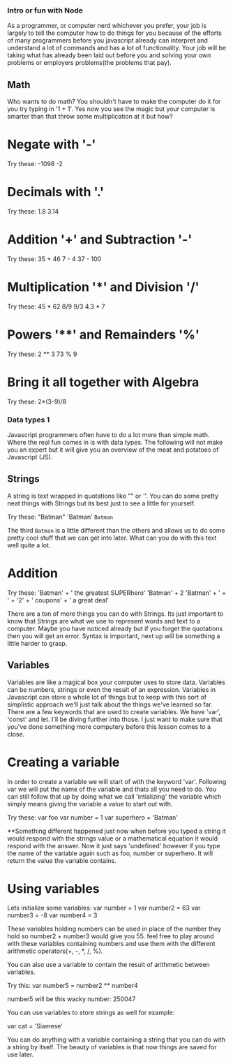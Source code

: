 ### Intro or fun with Node
  As a programmer, or computer nerd whichever you prefer, your job is largely to tell the computer how to do things
for you because of the efforts of many programmers before you javascript already can interpret and understand a lot of
commands and has a lot of functionality. Your job will be taking what has already been laid out before you and solving
your own problems or employers problems(the problems that pay).

## Math
  Who wants to do math? You shouldn't have to make the computer do it for you try typing in '1 + 1'. Yes now you see
the magic but your computer is smarter than that throw some multiplication at it but how?

# Negate with '-'
Try these:
-1098
-2

# Decimals with '.'
Try these:
1.8
3.14

# Addition '+' and Subtraction '-'
Try these:
35 + 46
7 - 4
37 - 100

# Multiplication '*' and Division '/'
Try these:
45 * 62
8/9
9/3
4.3 * 7

# Powers '**' and Remainders '%'
Try these:
2 ** 3
73 % 9

# Bring it all together with Algebra
Try these:
2*(3-9)/8


### Data types 1
  Javascript programmers often have to do a lot more than simple math. Where the real fun comes in is with data types.
The following will not make you an expert but it will give you an overview of the meat and potatoes of Javascript (JS).

## Strings
  A string is text wrapped in quotations like "" or ''. You can do some pretty neat things with Strings but its best
just to see a little for yourself.

Try these:
"Batman"
'Batman'
`Batman`

  The third `Batman` is a little different than the others and allows us to do some pretty cool stuff that we can get
into later. What can you do with this text well quite a lot.

# Addition
Try these: 
'Batman' + ' the greatest SUPERhero'
'Batman' + 2
'Batman' + ' + ' + '2' + ' coupons' + ' a great deal'

  There are a ton of more things you can do with Strings. Its just important to know that Strings are what we use to
represent words and text to a computer. Maybe you have noticed already but if you forget the quotations then you will
get an error. Syntax is important, next up will be something a little harder to grasp.

## Variables
  Variables are like a magical box your computer uses to store data. Variables can be numbers, strings or even the
result of an expression. Variables in Javascript can store a whole lot of things but to keep with this sort of
simplistic approach we'll just talk about the things we've learned so far. There are a few keywords that are used to
create variables. We have 'var', 'const' and let. I'll be diving further into those. I just want to make sure that you've done something more computery before this lesson comes to a close. 

# Creating a variable
  In order to create a variable we will start of with the keyword 'var'. Following var we will put the name of the
variable and thats all you need to do. You can still follow that up by doing what we call 'intializing' the variable
which simply means giving the variable a value to start out with.

Try these:
var foo
var number = 1
var superhero = 'Batman'

**Something different happened just now when before you typed a string it would respond with the strings value or a
mathematical equation it would respond with the answer. Now it just says 'undefined' however if you type the name of the variable again such as foo, number or superhero. It will return the value the variable contains.

# Using variables
Lets initialize some variables:
var number = 1
var number2 = 63
var number3 = -8
var number4 = 3

These variables holding numbers can be used in place of the number they hold so number2 + number3 would give you 55.
feel free to play around with these variables containing numbers and use them with the different arithmetic
operators(+, -, *, /, %). 

You can also use a variable to contain the result of arithmetic between variables. 

Try this:
var number5 = number2 ** number4

number5 will be this wacky number:
250047

  You can use variables to store strings as well for example:

var cat = 'Siamese'

  You can do anything with a variable containing a string that you can do with a string by itself. The beauty of 
variables is that now things are saved for use later.